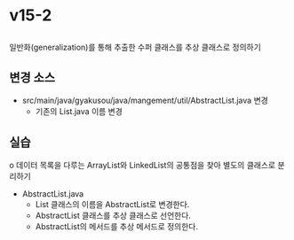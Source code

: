 # v15-2

##
일반화(generalization)를 통해 추출한 수퍼 클래스를 추상 클래스로 정의하기

## 변경 소스

- src/main/java/gyakusou/java/mangement/util/AbstractList.java 변경
  - 기존의 List.java 이름 변경
  
## 실습

o 데이터 목록을 다루는 ArrayList와 LinkedList의 공통점을 찾아 별도의 클래스로 분리하기  

- AbstractList.java
  - List 클래스의 이름을 AbstractList로 변경한다.
  - AbstractList 클래스를 추상 클래스로 선언한다.
  - AbstractList의 메서드를 추상 메서드로 정의한다.
  
  
  
  
  
  
  
  
  
  
  
